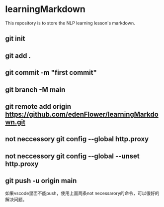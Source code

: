 # learningMarkdown
This repository is to store the NLP learning lesson's markdown.
## git init
## git add .
## git commit -m "first commit"
## git branch -M main
## git remote add origin https://github.com/edenFlower/learningMarkdown.git
## not neccessory git config --global http.proxy
## not neccessory git config --global --unset http.proxy
## git push -u origin main
如果vscode里面不能push，使用上面两条not necessarory的命令，可以很好的解决问题。